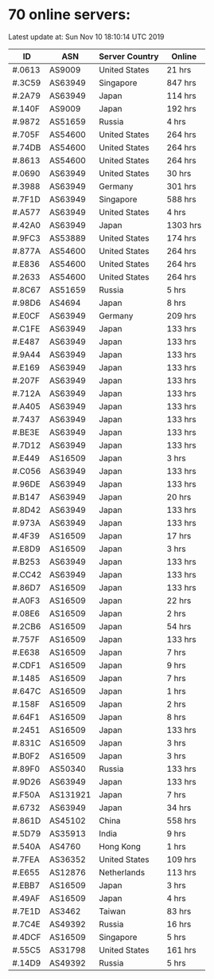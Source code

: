 # 70 online servers:

Latest update at: Sun Nov 10 18:10:14 UTC 2019

| ID | ASN | Server Country | Online |
| -- | --- | -------------- | ------ |
| #.0613 | AS9009 | United States | 21 hrs |
| #.3C59 | AS63949 | Singapore | 847 hrs |
| #.2A79 | AS63949 | Japan | 114 hrs |
| #.140F | AS9009 | Japan | 192 hrs |
| #.9872 | AS51659 | Russia | 4 hrs |
| #.705F | AS54600 | United States | 264 hrs |
| #.74DB | AS54600 | United States | 264 hrs |
| #.8613 | AS54600 | United States | 264 hrs |
| #.0690 | AS63949 | United States | 30 hrs |
| #.3988 | AS63949 | Germany | 301 hrs |
| #.7F1D | AS63949 | Singapore | 588 hrs |
| #.A577 | AS63949 | United States | 4 hrs |
| #.42A0 | AS63949 | Japan | 1303 hrs |
| #.9FC3 | AS53889 | United States | 174 hrs |
| #.877A | AS54600 | United States | 264 hrs |
| #.E836 | AS54600 | United States | 264 hrs |
| #.2633 | AS54600 | United States | 264 hrs |
| #.8C67 | AS51659 | Russia | 5 hrs |
| #.98D6 | AS4694 | Japan | 8 hrs |
| #.E0CF | AS63949 | Germany | 209 hrs |
| #.C1FE | AS63949 | Japan | 133 hrs |
| #.E487 | AS63949 | Japan | 133 hrs |
| #.9A44 | AS63949 | Japan | 133 hrs |
| #.E169 | AS63949 | Japan | 133 hrs |
| #.207F | AS63949 | Japan | 133 hrs |
| #.712A | AS63949 | Japan | 133 hrs |
| #.A405 | AS63949 | Japan | 133 hrs |
| #.7437 | AS63949 | Japan | 133 hrs |
| #.BE3E | AS63949 | Japan | 133 hrs |
| #.7D12 | AS63949 | Japan | 133 hrs |
| #.E449 | AS16509 | Japan | 3 hrs |
| #.C056 | AS63949 | Japan | 133 hrs |
| #.96DE | AS63949 | Japan | 133 hrs |
| #.B147 | AS63949 | Japan | 20 hrs |
| #.8D42 | AS63949 | Japan | 133 hrs |
| #.973A | AS63949 | Japan | 133 hrs |
| #.4F39 | AS16509 | Japan | 17 hrs |
| #.E8D9 | AS16509 | Japan | 3 hrs |
| #.B253 | AS63949 | Japan | 133 hrs |
| #.CC42 | AS63949 | Japan | 133 hrs |
| #.86D7 | AS16509 | Japan | 133 hrs |
| #.A0F3 | AS16509 | Japan | 22 hrs |
| #.08E6 | AS16509 | Japan | 2 hrs |
| #.2CB6 | AS16509 | Japan | 54 hrs |
| #.757F | AS16509 | Japan | 133 hrs |
| #.E638 | AS16509 | Japan | 7 hrs |
| #.CDF1 | AS16509 | Japan | 9 hrs |
| #.1485 | AS16509 | Japan | 7 hrs |
| #.647C | AS16509 | Japan | 1 hrs |
| #.158F | AS16509 | Japan | 2 hrs |
| #.64F1 | AS16509 | Japan | 8 hrs |
| #.2451 | AS16509 | Japan | 133 hrs |
| #.831C | AS16509 | Japan | 3 hrs |
| #.B0F2 | AS16509 | Japan | 3 hrs |
| #.89F0 | AS50340 | Russia | 133 hrs |
| #.9D26 | AS63949 | Japan | 133 hrs |
| #.F50A | AS131921 | Japan | 7 hrs |
| #.6732 | AS63949 | Japan | 34 hrs |
| #.861D | AS45102 | China | 558 hrs |
| #.5D79 | AS35913 | India | 9 hrs |
| #.540A | AS4760 | Hong Kong | 1 hrs |
| #.7FEA | AS36352 | United States | 109 hrs |
| #.E655 | AS12876 | Netherlands | 113 hrs |
| #.EBB7 | AS16509 | Japan | 3 hrs |
| #.49AF | AS16509 | Japan | 4 hrs |
| #.7E1D | AS3462 | Taiwan | 83 hrs |
| #.7C4E | AS49392 | Russia | 16 hrs |
| #.4DCF | AS16509 | Singapore | 5 hrs |
| #.55C5 | AS31798 | United States | 161 hrs |
| #.14D9 | AS49392 | Russia | 5 hrs |

